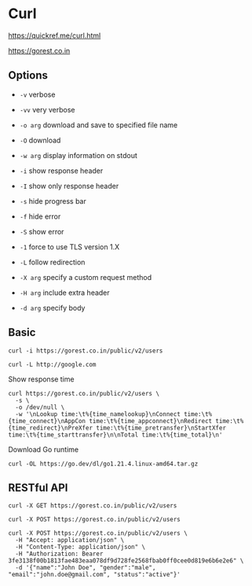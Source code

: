 # Curl

https://quickref.me/curl.html

https://gorest.co.in

## Options

* `-v` verbose
* `-vv` very verbose

* `-o arg` download and save to specified file name
* `-O` download
* `-w arg` display information on stdout

* `-i` show response header
* `-I` show only response header
* `-s` hide progress bar
* `-f` hide error
* `-S` show error

* `-1` force to use TLS version 1.X
* `-L` follow redirection

* `-X arg` specify a custom request method
* `-H arg` include extra header
* `-d arg` specify body


## Basic

```shell
curl -i https://gorest.co.in/public/v2/users
```

```shell
curl -L http://google.com
```

Show response time
```
curl https://gorest.co.in/public/v2/users \
  -s \
  -o /dev/null \
  -w '\nLookup time:\t%{time_namelookup}\nConnect time:\t%{time_connect}\nAppCon time:\t%{time_appconnect}\nRedirect time:\t%{time_redirect}\nPreXfer time:\t%{time_pretransfer}\nStartXfer time:\t%{time_starttransfer}\n\nTotal time:\t%{time_total}\n'
```

Download Go runtime
```shell
curl -OL https://go.dev/dl/go1.21.4.linux-amd64.tar.gz
```

## RESTful API

```shell
curl -X GET https://gorest.co.in/public/v2/users
```

```shell
curl -X POST https://gorest.co.in/public/v2/users
```

```shell
curl -X POST https://gorest.co.in/public/v2/users \
  -H "Accept: application/json" \
  -H "Content-Type: application/json" \
  -H "Authorization: Bearer 3fe3138f00b1813fae483eaa078df9d728fe2568fbab0ff0cee0d819e6b6e2e6" \
  -d '{"name":"John Doe", "gender":"male", "email":"john.doe@gmail.com", "status":"active"}'
```
